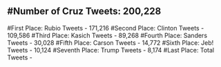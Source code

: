 #Number of Cruz Tweets: 200,228
---
#First Place: Rubio Tweets - 171,216
#Second Place: Clinton Tweets - 109,586
#Third Place: Kasich Tweets - 89,268
#Fourth Place: Sanders Tweets - 30,028
#Fifth Place: Carson Tweets - 14,772
#Sixth Place: Jeb! Tweets - 10,124
#Seventh Place: Trump Tweets - 8,174
#Last Place: Total Tweets -  
